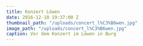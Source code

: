 ```yaml
---
title: Konzert Löwen
date: 2016-12-10 19:37:00 Z
thumbnail_path: "/uploads/concert_l%C3%B6wen.jpg"
image_path: "/uploads/concert_l%C3%B6wen.jpg"
caption: Vor dem Konzert im Löwen in Burg
---
```


